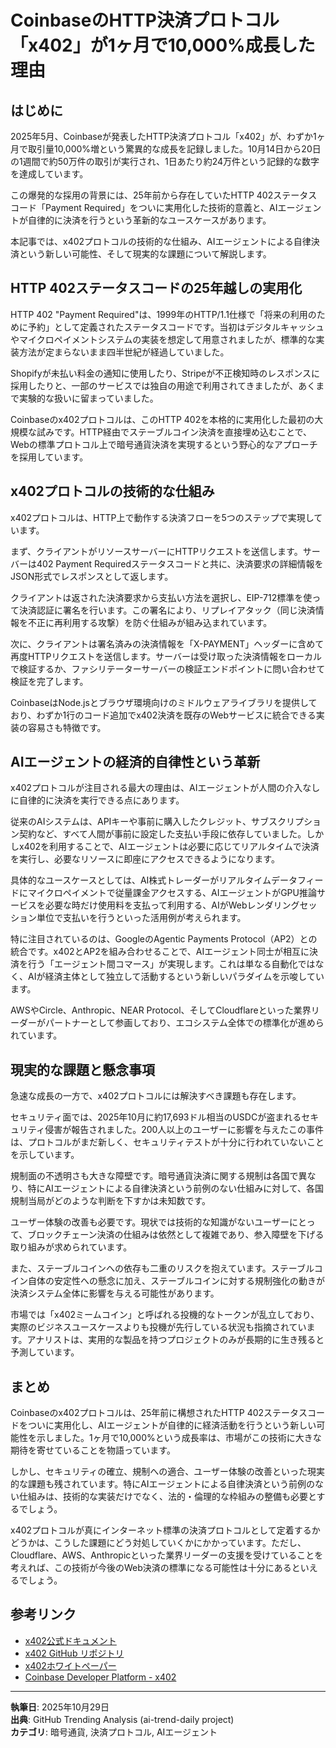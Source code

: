 # CoinbaseのHTTP決済プロトコル「x402」が1ヶ月で10,000%成長した理由

## はじめに

2025年5月、Coinbaseが発表したHTTP決済プロトコル「x402」が、わずか1ヶ月で取引量10,000%増という驚異的な成長を記録しました。10月14日から20日の1週間で約50万件の取引が実行され、1日あたり約24万件という記録的な数字を達成しています。

この爆発的な採用の背景には、25年前から存在していたHTTP 402ステータスコード「Payment Required」をついに実用化した技術的意義と、AIエージェントが自律的に決済を行うという革新的なユースケースがあります。

本記事では、x402プロトコルの技術的な仕組み、AIエージェントによる自律決済という新しい可能性、そして現実的な課題について解説します。

## HTTP 402ステータスコードの25年越しの実用化

HTTP 402 "Payment Required"は、1999年のHTTP/1.1仕様で「将来の利用のために予約」として定義されたステータスコードです。当初はデジタルキャッシュやマイクロペイメントシステムの実装を想定して用意されましたが、標準的な実装方法が定まらないまま四半世紀が経過していました。

Shopifyが未払い料金の通知に使用したり、Stripeが不正検知時のレスポンスに採用したりと、一部のサービスでは独自の用途で利用されてきましたが、あくまで実験的な扱いに留まっていました。

Coinbaseのx402プロトコルは、このHTTP 402を本格的に実用化した最初の大規模な試みです。HTTP経由でステーブルコイン決済を直接埋め込むことで、Webの標準プロトコル上で暗号通貨決済を実現するという野心的なアプローチを採用しています。

## x402プロトコルの技術的な仕組み

x402プロトコルは、HTTP上で動作する決済フローを5つのステップで実現しています。

まず、クライアントがリソースサーバーにHTTPリクエストを送信します。サーバーは402 Payment Requiredステータスコードと共に、決済要求の詳細情報をJSON形式でレスポンスとして返します。

クライアントは返された決済要求から支払い方法を選択し、EIP-712標準を使って決済認証に署名を行います。この署名により、リプレイアタック（同じ決済情報を不正に再利用する攻撃）を防ぐ仕組みが組み込まれています。

次に、クライアントは署名済みの決済情報を「X-PAYMENT」ヘッダーに含めて再度HTTPリクエストを送信します。サーバーは受け取った決済情報をローカルで検証するか、ファシリテーターサーバーの検証エンドポイントに問い合わせて検証を完了します。

CoinbaseはNode.jsとブラウザ環境向けのミドルウェアライブラリを提供しており、わずか1行のコード追加でx402決済を既存のWebサービスに統合できる実装の容易さも特徴です。

## AIエージェントの経済的自律性という革新

x402プロトコルが注目される最大の理由は、AIエージェントが人間の介入なしに自律的に決済を実行できる点にあります。

従来のAIシステムは、APIキーや事前に購入したクレジット、サブスクリプション契約など、すべて人間が事前に設定した支払い手段に依存していました。しかしx402を利用することで、AIエージェントは必要に応じてリアルタイムで決済を実行し、必要なリソースに即座にアクセスできるようになります。

具体的なユースケースとしては、AI株式トレーダーがリアルタイムデータフィードにマイクロペイメントで従量課金アクセスする、AIエージェントがGPU推論サービスを必要な時だけ使用料を支払って利用する、AIがWebレンダリングセッション単位で支払いを行うといった活用例が考えられます。

特に注目されているのは、GoogleのAgentic Payments Protocol（AP2）との統合です。x402とAP2を組み合わせることで、AIエージェント同士が相互に決済を行う「エージェント間コマース」が実現します。これは単なる自動化ではなく、AIが経済主体として独立して活動するという新しいパラダイムを示唆しています。

AWSやCircle、Anthropic、NEAR Protocol、そしてCloudflareといった業界リーダーがパートナーとして参画しており、エコシステム全体での標準化が進められています。

## 現実的な課題と懸念事項

急速な成長の一方で、x402プロトコルには解決すべき課題も存在します。

セキュリティ面では、2025年10月に約17,693ドル相当のUSDCが盗まれるセキュリティ侵害が報告されました。200人以上のユーザーに影響を与えたこの事件は、プロトコルがまだ新しく、セキュリティテストが十分に行われていないことを示しています。

規制面の不透明さも大きな障壁です。暗号通貨決済に関する規制は各国で異なり、特にAIエージェントによる自律決済という前例のない仕組みに対して、各国規制当局がどのような判断を下すかは未知数です。

ユーザー体験の改善も必要です。現状では技術的な知識がないユーザーにとって、ブロックチェーン決済の仕組みは依然として複雑であり、参入障壁を下げる取り組みが求められています。

また、ステーブルコインへの依存も二重のリスクを抱えています。ステーブルコイン自体の安定性への懸念に加え、ステーブルコインに対する規制強化の動きが決済システム全体に影響を与える可能性があります。

市場では「x402ミームコイン」と呼ばれる投機的なトークンが乱立しており、実際のビジネスユースケースよりも投機が先行している状況も指摘されています。アナリストは、実用的な製品を持つプロジェクトのみが長期的に生き残ると予測しています。

## まとめ

Coinbaseのx402プロトコルは、25年前に構想されたHTTP 402ステータスコードをついに実用化し、AIエージェントが自律的に経済活動を行うという新しい可能性を示しました。1ヶ月で10,000%という成長率は、市場がこの技術に大きな期待を寄せていることを物語っています。

しかし、セキュリティの確立、規制への適合、ユーザー体験の改善といった現実的な課題も残されています。特にAIエージェントによる自律決済という前例のない仕組みは、技術的な実装だけでなく、法的・倫理的な枠組みの整備も必要とするでしょう。

x402プロトコルが真にインターネット標準の決済プロトコルとして定着するかどうかは、こうした課題にどう対処していくかにかかっています。ただし、Cloudflare、AWS、Anthropicといった業界リーダーの支援を受けていることを考えれば、この技術が今後のWeb決済の標準になる可能性は十分にあるといえるでしょう。

## 参考リンク

- [x402公式ドキュメント](https://docs.cdp.coinbase.com/x402/welcome)
- [x402 GitHub リポジトリ](https://github.com/coinbase/x402)
- [x402ホワイトペーパー](https://www.x402.org/x402-whitepaper.pdf)
- [Coinbase Developer Platform - x402](https://www.coinbase.com/developer-platform/products/x402)

---

**執筆日**: 2025年10月29日  
**出典**: GitHub Trending Analysis (ai-trend-daily project)  
**カテゴリ**: 暗号通貨, 決済プロトコル, AIエージェント
